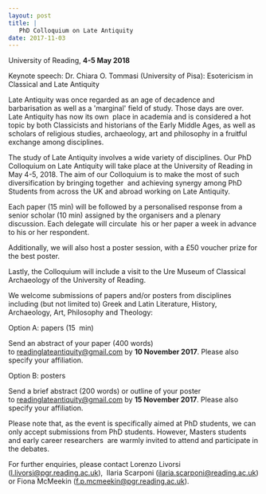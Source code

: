 ```yaml
---
layout: post
title: |
   PhD Colloquium on Late Antiquity
date: 2017-11-03
---
```


University of Reading, **4-5 May 2018**

Keynote speech: Dr.
Chiara O. Tommasi (University of Pisa): Esotericism in Classical and
Late Antiquity

Late Antiquity was once regarded as an age of
decadence and barbarisation as well as a 'marginal' field of study.
Those days are over. Late Antiquity has now its own  place in academia
and is considered a hot topic by both Classicists and historians of the
Early Middle Ages, as well as scholars of religious studies,
archaeology, art and philosophy in a fruitful exchange among
disciplines.

The study of Late Antiquity involves a wide
variety of disciplines. Our PhD Colloquium on Late Antiquity will take
place at the University of Reading in May 4-5, 2018. The aim of our
Colloquium is to make the most of such diversification by bringing
together  and achieving synergy among PhD Students from across the UK
and abroad working on Late Antiquity.

Each paper (15 min)
will be followed by a personalised response from a senior scholar (10
min) assigned by the organisers and a plenary discussion. Each delegate
will circulate  his or her paper a week in advance to his or her
respondent.

Additionally, we will also host a poster session,
with a £50 voucher prize for the best poster.

Lastly, the
Colloquium will include a visit to the Ure Museum of Classical
Archaeology of the University of Reading.

We welcome
submissions of papers and/or posters from disciplines including (but not
limited to) Greek and Latin Literature, History, Archaeology, Art,
Philosophy and Theology:

Option
A: papers (15  min)

Send an abstract of your paper (400
words) to readinglateantiquity@gmail.com by **10 November 2017**. Please
also specify your affiliation.

Option
B: posters

Send a brief abstract (200 words) or outline of
your poster to <readinglateantiquity@gmail.com> by **15 November 2017**.
Please also specify your affiliation.

Please note that, as
the event is specifically aimed at PhD students, we can only accept
submissions from PhD students. However, Masters students and early
career researchers  are warmly invited to attend and participate in the
debates.

For further enquiries, please contact Lorenzo
Livorsi (<l.livorsi@pgr.reading.ac.uk>),  Ilaria Scarponi
(<ilaria.scarponi@reading.ac.uk>) or Fiona McMeekin
(<f.p.mcmeekin@pgr.reading.ac.uk>).
